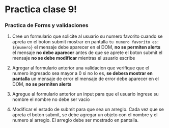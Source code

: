 # Practica clase 9!

### Practica de Forms y validaciones

1. Cree un formulario que solicite al usuario su numero favorito
  cuando se apreta en el boton submit
  mostrar en pantalla `tu numero favorito es: ${numero}`
    el mensaje debe aparecer en el DOM, **no se permiten alerts**
    el mensaje **no debe aparecer** antes de que se aprete el boton submit
    el mensaje **no se debe modificar** mientras el usuario escribe

2. Agregar al formulario anterior una validacion que verifique que el numero ingresado sea mayor a 0
  si no lo es, **se debera mostrar en pantalla** un mensaje de error
  el mensaje de error debe aparecer en el DOM, **no se permiten alerts**

3. Agregue al formulario anterior un input para que el usuario ingrese su nombre
  el nombre no debe ser vacio

4. Modificar el estado de submit para que sea un arreglo. Cada vez que se apreta el boton submit, se debe agregar un objeto con el nombre y el numero al arreglo. El arreglo debe ser mostrado en pantalla.

